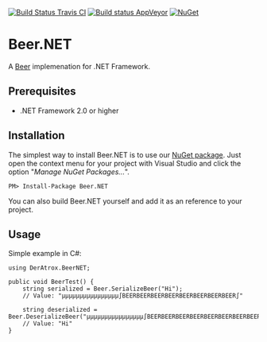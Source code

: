 [![Build Status Travis CI](https://travis-ci.org/DerAtrox/Beer.NET.svg?branch=master)](https://travis-ci.org/DerAtrox/Beer.NET)
[![Build status AppVeyor](https://ci.appveyor.com/api/projects/status/0h3qy885yd2dc9e0?svg=true)](https://ci.appveyor.com/project/DerAtrox/beer-net)
[![NuGet](https://img.shields.io/nuget/v/Beer.NET.svg)](https://www.nuget.org/packages/Beer.NET)

Beer.NET
========

A [Beer](https://github.com/rauhkrusche/Beer) implemenation for .NET Framework.

## Prerequisites ##
- .NET Framework 2.0 or higher

## Installation ##
The simplest way to install Beer.NET is to use our [NuGet package](https://www.nuget.org/packages/Beer.NET). Just open the context menu for your project with Visual Studio and click the option "*Manage NuGet Packages...*".

```
PM> Install-Package Beer.NET
```

You can also build Beer.NET yourself and add it as an reference to your project.

## Usage ##
Simple example in C#:

```
using DerAtrox.BeerNET;

public void BeerTest() {
	string serialized = Beer.SerializeBeer("Hi");
	// Value: "µµµµµµµµµµµµµµµµ∫BEERBEERBEERBEERBEERBEERBEERBEER∫"
	
	string deserialized = Beer.DeserializeBeer("µµµµµµµµµµµµµµµµ∫BEERBEERBEERBEERBEERBEERBEERBEER∫");
	// Value: "Hi"
}
```

